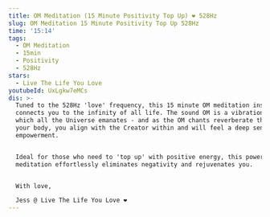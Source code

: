 ```yaml
---
title: OM Meditation (15 Minute Positivity Top Up) ❤️️ 528Hz
slug: OM Meditation 15 Minute Positivity Top Up 528Hz
time: '15:14'
tags:
  - OM Meditation
  - 15min
  - Positivity
  - 528Hz
stars:
  - Live The Life You Love
youtubeId: UxLgkw7eMCs
dis: >-
  Tuned to the 528Hz 'love' frequency, this 15 minute OM meditation instantly
  connects you to the infinity of all life. The sound OM is a vibration from
  which all the Universe emanates - and as the OM chants reverberate through
  your body, you align with the Creator within and will feel a deep sense of
  empowerment. 


  Ideal for those who need to 'top up' with positive energy, this powerful
  meditation effortlessly eliminates negativity and rejuvenates you. 


  With love, 

  Jess @ Live The Life You Love ❤️️
---
```


